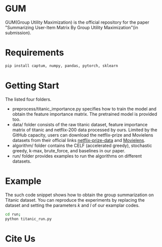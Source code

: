 # GUM
GUM(Group Utility Maximization) is the official repository for the paper "Summarizing User-Item Matrix By Group Utility Maximization"(in submission). 

# Requirements

```python
pip install captum, numpy, pandas, pytorch, sklearn
```

# Getting Start

The listed four  folders. 

- preprocess/titanic_importance.py specifies how to train the model and obtain the feature importance matrix. The pretrained model is provided too. 
- data/ folder consists of the raw titanic dataset, feature importance matrix of titanic and netflix-200 data processed by ours. Limited by the GitHub capacity,  users can download the netflix-prize and Movielens datasets from their official links [netflix-prize-data](https://www.kaggle.com/netflix-inc/netflix-prize-data) and [Movielens](https://grouplens.org/datasets/movielens/).
- algorithm/ folder contains the CELF (accelerated greedy), stochastic greedy, k-max, brute_force, and baselines in our paper.
- run/ folder provides examples to run the algorithms on different datasets.  

# Example

The such code snippet shows how to obtain the group summarization on Titanic dataset. You can reproduce the experiments by replacing the dataset and setting the parameters $k$ and $l$ of our examplar codes.

```bash
cd run;
python titanic_run.py
```
# Cite Us
